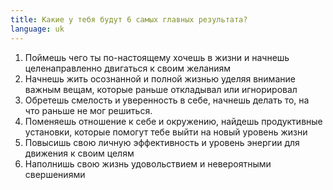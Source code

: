 ```yaml
---
title: Какие у тебя будут 6 самых главных результата?
language: uk
---
```


<ol>
   <li>Поймешь чего ты по-настоящему хочешь в жизни и начнешь целенаправленно
      двигаться к своим желаниям</li>
   <li>Начнешь жить осознанной и полной жизнью уделяя внимание важным вещам, которые
      раньше откладывал или игнорировал</li>
   <li>Обретешь смелость и уверенность в себе, начнешь делать то, на что раньше не
      мог решиться.</li>
   <li>Поменяешь отношение к себе и окружению, найдешь продуктивные установки,
      которые помогут тебе выйти на новый уровень жизни</li>
   <li>Повысишь свою личную эффективность и уровень энергии для движения к своим
      целям</li>
   <li>Наполнишь свою жизнь удовольствием и невероятными свершениями</li>
</ol>
